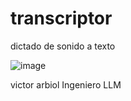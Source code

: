 # transcriptor
dictado de sonido a texto



![image](https://github.com/user-attachments/assets/d80bd11e-ed99-454d-b995-d53e18136e10)


victor arbiol Ingeniero LLM

